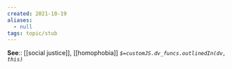 ```yaml
---
created: 2021-10-19
aliases:
  - null
tags: topic/stub
---
```


**See**:: [[social justice]], [[homophobia]]
*`$=customJS.dv_funcs.outlinedIn(dv, this)`*
